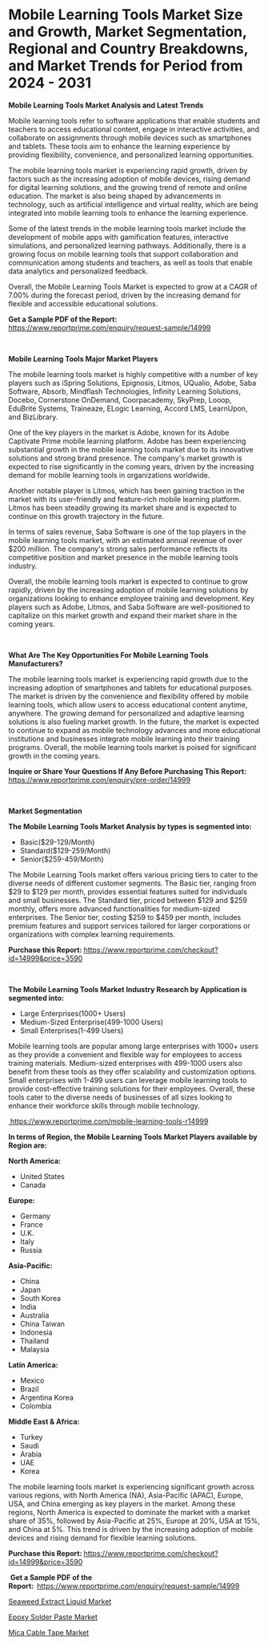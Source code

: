<p><h1>Mobile Learning Tools Market Size and Growth, Market Segmentation, Regional and Country Breakdowns, and Market Trends for Period from 2024 -  2031</h1></p><p><strong>Mobile Learning Tools Market Analysis and Latest Trends</strong></p>
<p><p>Mobile learning tools refer to software applications that enable students and teachers to access educational content, engage in interactive activities, and collaborate on assignments through mobile devices such as smartphones and tablets. These tools aim to enhance the learning experience by providing flexibility, convenience, and personalized learning opportunities.</p><p>The mobile learning tools market is experiencing rapid growth, driven by factors such as the increasing adoption of mobile devices, rising demand for digital learning solutions, and the growing trend of remote and online education. The market is also being shaped by advancements in technology, such as artificial intelligence and virtual reality, which are being integrated into mobile learning tools to enhance the learning experience.</p><p>Some of the latest trends in the mobile learning tools market include the development of mobile apps with gamification features, interactive simulations, and personalized learning pathways. Additionally, there is a growing focus on mobile learning tools that support collaboration and communication among students and teachers, as well as tools that enable data analytics and personalized feedback.</p><p>Overall, the Mobile Learning Tools Market is expected to grow at a CAGR of 7.00% during the forecast period, driven by the increasing demand for flexible and accessible educational solutions.</p></p>
<p><strong>Get a Sample PDF of the Report:&nbsp;</strong> <a href="https://www.reportprime.com/enquiry/request-sample/14999">https://www.reportprime.com/enquiry/request-sample/14999</a></p>
<p>&nbsp;</p>
<p><strong>Mobile Learning Tools Major Market Players</strong></p>
<p><p>The mobile learning tools market is highly competitive with a number of key players such as iSpring Solutions, Epignosis, Litmos, UQualio, Adobe, Saba Software, Absorb, Mindflash Technologies, Infinity Learning Solutions, Docebo, Cornerstone OnDemand, Coorpacademy, SkyPrep, Looop, EduBrite Systems, Traineaze, ELogic Learning, Accord LMS, LearnUpon, and BizLibrary.</p><p>One of the key players in the market is Adobe, known for its Adobe Captivate Prime mobile learning platform. Adobe has been experiencing substantial growth in the mobile learning tools market due to its innovative solutions and strong brand presence. The company's market growth is expected to rise significantly in the coming years, driven by the increasing demand for mobile learning tools in organizations worldwide.</p><p>Another notable player is Litmos, which has been gaining traction in the market with its user-friendly and feature-rich mobile learning platform. Litmos has been steadily growing its market share and is expected to continue on this growth trajectory in the future.</p><p>In terms of sales revenue, Saba Software is one of the top players in the mobile learning tools market, with an estimated annual revenue of over $200 million. The company's strong sales performance reflects its competitive position and market presence in the mobile learning tools industry.</p><p>Overall, the mobile learning tools market is expected to continue to grow rapidly, driven by the increasing adoption of mobile learning solutions by organizations looking to enhance employee training and development. Key players such as Adobe, Litmos, and Saba Software are well-positioned to capitalize on this market growth and expand their market share in the coming years.</p></p>
<p>&nbsp;</p>
<p><strong>What Are The Key Opportunities For Mobile Learning Tools Manufacturers?</strong></p>
<p><p>The mobile learning tools market is experiencing rapid growth due to the increasing adoption of smartphones and tablets for educational purposes. The market is driven by the convenience and flexibility offered by mobile learning tools, which allow users to access educational content anytime, anywhere. The growing demand for personalized and adaptive learning solutions is also fueling market growth. In the future, the market is expected to continue to expand as mobile technology advances and more educational institutions and businesses integrate mobile learning into their training programs. Overall, the mobile learning tools market is poised for significant growth in the coming years.</p></p>
<p><strong>Inquire or Share Your Questions If Any Before Purchasing This Report:</strong> <a href="https://www.reportprime.com/enquiry/pre-order/14999">https://www.reportprime.com/enquiry/pre-order/14999</a></p>
<p>&nbsp;</p>
<p><strong>Market Segmentation</strong></p>
<p><strong>The Mobile Learning Tools Market Analysis by types is segmented into:</strong></p>
<p><ul><li>Basic($29-129/Month)</li><li>Standard($129-259/Month)</li><li>Senior($259-459/Month)</li></ul></p>
<p><p>The Mobile Learning Tools market offers various pricing tiers to cater to the diverse needs of different customer segments. The Basic tier, ranging from $29 to $129 per month, provides essential features suited for individuals and small businesses. The Standard tier, priced between $129 and $259 monthly, offers more advanced functionalities for medium-sized enterprises. The Senior tier, costing $259 to $459 per month, includes premium features and support services tailored for larger corporations or organizations with complex learning requirements.</p></p>
<p><strong>Purchase this Report:&nbsp;</strong><a href="https://www.reportprime.com/checkout?id=14999&price=3590">https://www.reportprime.com/checkout?id=14999&price=3590</a></p>
<p>&nbsp;</p>
<p><strong>The Mobile Learning Tools Market Industry Research by Application is segmented into:</strong></p>
<p><ul><li>Large Enterprises(1000+ Users)</li><li>Medium-Sized Enterprise(499-1000 Users)</li><li>Small Enterprises(1-499 Users)</li></ul></p>
<p><p>Mobile learning tools are popular among large enterprises with 1000+ users as they provide a convenient and flexible way for employees to access training materials. Medium-sized enterprises with 499-1000 users also benefit from these tools as they offer scalability and customization options. Small enterprises with 1-499 users can leverage mobile learning tools to provide cost-effective training solutions for their employees. Overall, these tools cater to the diverse needs of businesses of all sizes looking to enhance their workforce skills through mobile technology.</p></p>
<p><a href="https://www.reportprime.com/mobile-learning-tools-r14999">&nbsp;https://www.reportprime.com/mobile-learning-tools-r14999</a></p>
<p><strong>In terms of Region, the Mobile Learning Tools Market Players available by Region are:</strong></p>
<p>
    <p> <strong> North America: </strong>
        <ul>
            <li>United States</li>
            <li>Canada</li>
        </ul>
        </p> 
    <p> <strong> Europe: </strong>
        <ul>
            <li>Germany</li>
            <li>France</li>
            <li>U.K.</li>
            <li>Italy</li>
            <li>Russia</li>
        </ul>
        </p> 
    <p> <strong> Asia-Pacific: </strong>
        <ul>
            <li>China</li>
            <li>Japan</li>
            <li>South Korea</li>
            <li>India</li>
            <li>Australia</li>
            <li>China Taiwan</li>
            <li>Indonesia</li>
            <li>Thailand</li>
            <li>Malaysia</li>
        </ul>
        </p> 
    <p> <strong> Latin America: </strong>
        <ul>
            <li>Mexico</li>
            <li>Brazil</li>
            <li>Argentina Korea</li>
            <li>Colombia</li>
        </ul>
        </p> 
    <p> <strong> Middle East & Africa: </strong>
        <ul>
            <li>Turkey</li>
            <li>Saudi</li>
            <li>Arabia</li>
            <li>UAE</li>
            <li>Korea</li>
        </ul>
    </p>
    </p>
<p><p>The mobile learning tools market is experiencing significant growth across various regions, with North America (NA), Asia-Pacific (APAC), Europe, USA, and China emerging as key players in the market. Among these regions, North America is expected to dominate the market with a market share of 35%, followed by Asia-Pacific at 25%, Europe at 20%, USA at 15%, and China at 5%. This trend is driven by the increasing adoption of mobile devices and rising demand for flexible learning solutions.</p></p>
<p><strong>Purchase this Report: </strong><a href="https://www.reportprime.com/checkout?id=14999&price=3590">https://www.reportprime.com/checkout?id=14999&price=3590</a></p>
<p>&nbsp;<strong>Get a Sample PDF of the Report:&nbsp;&nbsp;</strong><a href="https://www.reportprime.com/enquiry/request-sample/14999">https://www.reportprime.com/enquiry/request-sample/14999</a></p>
<p><strong></strong></p>
<p><p><a href="https://www.linkedin.com/pulse/seaweed-extract-liquid-market-size-growth-segmentation-regional-pce9e?trackingId=GBRUJLZM4N5L6rtoECJnQQ%3D%3D">Seaweed Extract Liquid Market</a></p><p><a href="https://www.linkedin.com/pulse/epoxy-solder-paste-market-size-2024-2031-global-industrial-6wcef?trackingId=bcvluDIMeTZdTineS3li6g%3D%3D">Epoxy Solder Paste Market</a></p><p><a href="https://www.linkedin.com/pulse/mica-cable-tape-market-size-share-global-analysis-report-2024-w7pze?trackingId=HHIU2djz1MR05MF3vzG2tA%3D%3D">Mica Cable Tape Market</a></p></p>
